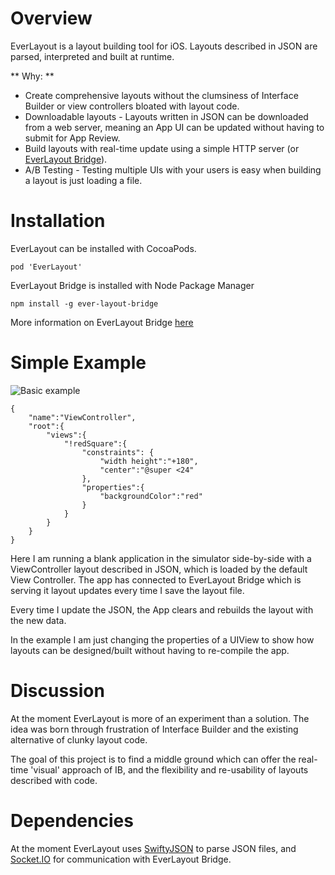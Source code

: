 # Overview
EverLayout is a layout building tool for iOS. Layouts described
in JSON are parsed, interpreted and built at runtime.

** Why: **

* Create comprehensive layouts without the clumsiness of 
Interface Builder or view controllers bloated with layout code.
* Downloadable layouts - Layouts written in JSON can be downloaded
from a web server, meaning an App UI can be updated without 
having to submit for App Review.
* Build layouts with real-time update using a simple HTTP server (or [EverLayout Bridge](https://github.com/acrocat/EverLayoutBridge)).
* A/B Testing - Testing multiple UIs with your users is easy
when building a layout is just loading a file.

# Installation

EverLayout can be installed with CocoaPods.

`pod 'EverLayout'`

EverLayout Bridge is installed with Node Package Manager

`npm install -g ever-layout-bridge`

More information on EverLayout Bridge [here](https://github.com/acrocat/EverLayoutBridge)

# Simple Example

![Basic example](http://i.imgur.com/owJonXQ.gif "Basic example")

```
{
	"name":"ViewController",
	"root":{
		"views":{
			"!redSquare":{
				"constraints": {
					"width height":"+180",
					"center":"@super <24"
				},
				"properties":{
					"backgroundColor":"red"
				}
			}
		}
	}
}
```
Here I am running a blank application in the simulator side-by-side
with a ViewController layout described in JSON, which is loaded by the default
View Controller. The app has connected to EverLayout Bridge 
which is serving it layout updates every time I save the layout file.

Every time I update the JSON, the App clears and rebuilds the 
layout with the new data.

In the example I am just changing the properties of a UIView 
to show how layouts can be designed/built without having to re-compile
the app.

# Discussion
At the moment EverLayout is more of an experiment than a solution.
The idea was born through frustration of Interface Builder 
and the existing alternative of clunky layout code.

The goal of this project is to find a middle ground which can offer the real-time
'visual' approach of IB, and the flexibility and re-usability of
layouts described with code.

# Dependencies

At the moment EverLayout uses [SwiftyJSON](https://github.com/SwiftyJSON/SwiftyJSON) to parse JSON files, and [Socket.IO](https://github.com/socketio/socket.io-client-swift) for communication with EverLayout Bridge.
